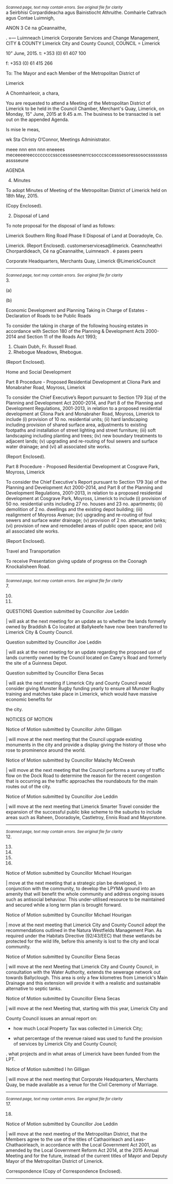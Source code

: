 *<small>Scanned page, text may contain errors. See original file for clarity</small>*  
a Seirbhisi Corpardideacha agus Bainistiocht Athruithe.
Comhairle Cathrach agus Contae Luimnigh,

ANON 3 Cé na gCeannaithe,

. =— Luimneach
Limerick Corporate Services and Change Management,
CITY & COUNTY Limerick City and County Council,
COUNCIL =
Limerick

10” June, 2015. t: +353 (0) 61 407 100

f: +353 (0) 61 415 266

To: The Mayor and each Member of the Metropolitan District of

Limerick

A Chomhairleoir, a chara,

You are requested to attend a Meeting of the Metropolitan District of Limerick to be held
in the Council Chamber, Merchant's Quay, Limerick, on Monday, 15" June, 2015 at
9.45 a.m. The business to be transacted is set out on the appended Agenda.

Is mise le meas,

wk Sta
Christy O’Connor,
Meetings Administrator.

meee nnn enn nnn eneeees meceeeereeccccccccssccessseesnerrcsocccsccesssesoressosocssssssssasssseune

AGENDA

4. Minutes

To adopt Minutes of Meeting of the Metropolitan District of Limerick held on 18th
May, 2015.

(Copy Enclosed).

2. Disposal of Land

To note proposal for the disposal of land as follows:

Limerick Southern Ring Road Phase II Disposal of Land at Dooradoyle, Co.

Limerick.
(Report Enclosed).
customerservicesa@limerick.
Ceanncheathri Chorpardideach, Cé na gCeannaithe, Luimneach . é pases peers

Corporate Headquarters, Merchants Quay, Limerick  @LimerickCouncit

---
*<small>Scanned page, text may contain errors. See original file for clarity</small>*  
3.

(a)

(b)

Economic Development and Planning
Taking in Charge of Estates - Declaration of Roads to be Public Roads

To consider the taking in charge of the following housing estates in accordance
with Section 180 of the Planning & Development Acts 2000-2014 and Section 11
of the Roads Act 1993;

1. Cluain Dubh, Fr. Russell Road.
2. Rhebogue Meadows, Rhebogue.

(Report Enclosed).

Home and Social Development

Part 8 Procedure - Proposed Residential Development at Cliona Park and
Monabraher Road, Moyross, Limerick

To consider the Chief Executive’s Report pursuant to Section 179 3(a) of the
Planning and Development Act 2000-2014, and Part 8 of the Planning and
Development Regulations, 2001-2013, in relation to a proposed residential
development at Cliona Park and Monabraher Road, Moyross, Limerick to include
(i) provision of 10 no. residential units; (ii) hard landscaping including provision of
shared surface area, adjustments to existing footpaths and installation of street
lighting and street furniture; (iii) soft landscaping including planting and trees; (iv)
new boundary treatments to adjacent lands; (v) upgrading and re-routing of foul
sewers and surface water drainage; and (vi) all associated site works.

(Report Enclosed).

Part 8 Procedure - Proposed Residential Development at Cosgrave Park,
Moyross, Limerick

To consider the Chief Executive's Report pursuant to Section 179 3(a) of the
Planning and Development Act 2000-2014, and Part 8 of the Planning and
Development Regulations, 2001-2013, in relation to a proposed residential
development at Cosgrave Park, Moyross, Limerick to include (i) provision of 50
no. residential units including 27 no. houses and 23 no. apartments; (ii) demolition
of 2 no. dwellings and the existing depot building; (iii) realignment of Moyross
Avenue; (iv) upgrading and re-routing of foul sewers and surface water drainage;
(v) provision of 2 no. attenuation tanks; (vi) provision of new and remodelled
areas of public open space; and (vii) all associated site works.

(Report Enclosed).

Travel and Transportation

To receive Presentation giving update of progress on the Coonagh Knockalisheen
Road.

---
*<small>Scanned page, text may contain errors. See original file for clarity</small>*  
7.

10.

11.

QUESTIONS
Question submitted by Councillor Joe Leddin

| will ask at the next meeting for an update as to whether the lands formerly
owned by Braddish & Co located at Ballykeefe have now been transferred to
Limerick City & County Council.

Question submitted by Councillor Joe Leddin

| will ask at the next meeting for an update regarding the proposed use of lands
currently owned by the Council located on Carey's Road and formerly the site of a
Guinness Depot.

Question submitted by Councillor Elena Secas

| will ask the next meeting if Limerick City and County Council would consider
giving Munster Rugby funding yearly to ensure all Munster Rugby training and
matches take place in Limerick, which would have massive economic benefits for

the city.

NOTICES OF MOTION

Notice of Motion submitted by Councillor John Gilligan

| will move at the next meeting that the Council upgrade existing monuments in
the city and provide a display giving the history of those who rose to prominence
around the world.

Notice of Motion submitted by Councillor Malachy McCreesh

| will move at the next meeting that the Council performs a survey of traffic flow on
the Dock Road to determine the reason for the recent congestion that is occurring
as the traffic approaches the roundabouts for the main routes out of the city.

Notice of Motion submitted by Councillor Joe Leddin

| will move at the next meeting that Limerick Smarter Travel consider the
expansion of the successful public bike scheme to the suburbs to include areas
such as Raheen, Dooradoyle, Castletroy, Ennis Road and Mayorstone.

---
*<small>Scanned page, text may contain errors. See original file for clarity</small>*  
12.

13.

14.

15.

16.

Notice of Motion submitted by Councillor Michael Hourigan

| move at the next meeting that a strategic plan be developed, in conjunction with
the community, to develop the LPYMA ground into an amenity that will benefit the
whole community and address ongoing issues such as antisocial behaviour. This
under-utilised resource to be maintained and secured while a long term plan is
brought forward.

Notice of Motion submitted by Councillor Michael Hourigan

| move at the next meeting that Limerick City and County Council adopt the
recommendations outlined in the Natura Westfields Management Plan. As
required under the Habitats Directive (92/43/EEC) that these wetlands be
protected for the wild life, before this amenity is lost to the city and local
community.

Notice of Motion submitted by Councillor Elena Secas

| will move at the next Meeting that Limerick City and County Council, in
consultation with the Water Authority, extends the sewerage network out towards
Ballyclough. This area is only a few kilometres from Limerick's Main Drainage
and this extension will provide it with a realistic and sustainable alternative to
septic tanks.

Notice of Motion submitted by Councillor Elena Secas

| will move at the next Meeting that, starting with this year, Limerick City and

County Council issues an annual report on:

- how much Local Property Tax was collected in Limerick City;

- what percentage of the revenue raised was used to fund the provision of
services by Limerick City and County Council;

. what projects and in what areas of Limerick have been funded from the
LPT.

Notice of Motion submitted I hn Gilligan

| will move at the next meeting that Corporate Headquarters, Merchants Quay, be
made available as a venue for the Civil Ceremony of Marriage.

---
*<small>Scanned page, text may contain errors. See original file for clarity</small>*  
17.

18.

Notice of Motion submitted by Councillor Joe Leddin

| will move at the next meeting of the Metropolitan District, that the Members
agree to the use of the titles of Cathaoirleach and Leas-Chathaoirleach, in
accordance with the Local Government Act 2001, as amended by the Local
Government Reform Act 2014, at the 2015 Annual Meeting and for the
future, instead of the current titles of Mayor and Deputy Mayor of the
Metropolitan District of Limerick.

Correspondence
(Copy of Correspondence Enclosed).

---
